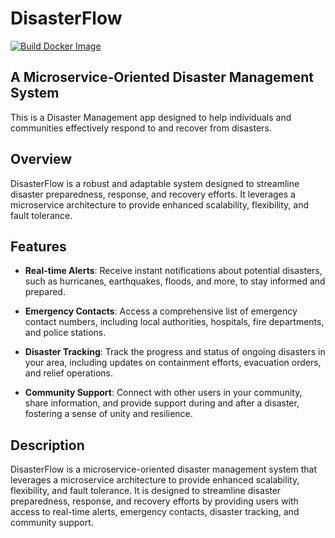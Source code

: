 # DisasterFlow

[![Build Docker Image](https://github.com/Tomdieu/DisasterFlow/actions/workflows/build-and-publish-images.yaml/badge.svg)](https://github.com/Tomdieu/DisasterFlow/actions/workflows/build-and-publish-images.yaml)

## A Microservice-Oriented Disaster Management System

This is a Disaster Management app designed to help individuals and communities effectively respond to and recover from disasters.

## Overview

DisasterFlow is a robust and adaptable system designed to streamline disaster preparedness, response, and recovery efforts. It leverages a microservice architecture to provide enhanced scalability, flexibility, and fault tolerance.

## Features

- **Real-time Alerts**: Receive instant notifications about potential disasters, such as hurricanes, earthquakes, floods, and more, to stay informed and prepared.

- **Emergency Contacts**: Access a comprehensive list of emergency contact numbers, including local authorities, hospitals, fire departments, and police stations.

<!-- - **Safety Tips**: Get access to valuable safety tips and guidelines on how to handle different types of emergencies, ensuring you know what to do in critical situations. -->

<!-- - **Checklists and Guides**: Utilize helpful checklists and step-by-step guides for disaster preparedness, evacuation planning, emergency supplies, and more. -->

- **Disaster Tracking**: Track the progress and status of ongoing disasters in your area, including updates on containment efforts, evacuation orders, and relief operations.

- **Community Support**: Connect with other users in your community, share information, and provide support during and after a disaster, fostering a sense of unity and resilience.
<!-- 
## Installation

To install DisasterFlow on your device, follow these steps:

1. Visit the [App Store](link-to-app-store) or [Google Play Store](link-to-play-store) and search for "DisasterFlow."

2. Tap the "Install" button to download the app.

3. Once the installation is complete, launch the app and grant the necessary permissions.

4. Sign up for a new account or log in with your existing credentials.

5. Start exploring the app and take advantage of its features to better prepare for emergencies and mitigate the impact of disasters.

## Feedback and Support

We value your feedback and are committed to continuously improving DisasterFlow. If you have any questions, suggestions, or encounter any issues while using the app, please reach out to our support team at support@disasterflow.com.

We appreciate your support and hope that DisasterFlow becomes an essential tool in your disaster management preparedness efforts.

Stay safe and be prepared! -->


## Description

DisasterFlow is a microservice-oriented disaster management system that leverages a microservice architecture to provide enhanced scalability, flexibility, and fault tolerance. It is designed to streamline disaster preparedness, response, and recovery efforts by providing users with access to real-time alerts, emergency contacts, disaster tracking, and community support.

